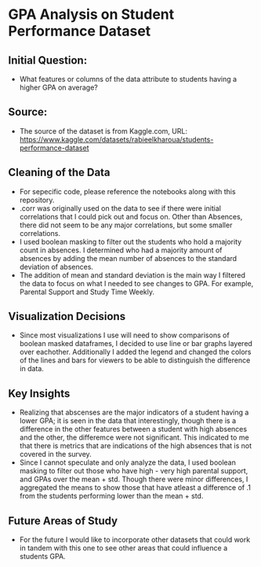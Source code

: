 # GPA Analysis on Student Performance Dataset
## Initial Question:
- What features or columns of the data attribute to students having a higher GPA on average?
## Source:
- The source of the dataset is from Kaggle.com, URL: https://www.kaggle.com/datasets/rabieelkharoua/students-performance-dataset
## Cleaning of the Data
- For sepecific code, please reference the notebooks along with this repository.
- .corr was originally used on the data to see if there were initial correlations that I could pick out and focus on. Other than Absences, there did not seem to be any major correlations, but some smaller correlations.
- I used boolean masking to filter out the students who hold a majority count in absences. I determined who had a majority amount of absences by adding the mean number of absences to the standard deviation of absences.
- The addition of mean and standard deviation is the main way I filtered the data to focus on what I needed to see changes to GPA. For example, Parental Support and Study Time Weekly.
## Visualization Decisions
- Since most visualizations I use will need to show comparisons of boolean masked dataframes, I decided to use line or bar graphs layered over eachother. Additionally I added the legend and changed the colors of the lines and bars for viewers to be able to distinguish the difference in data.
## Key Insights
- Realizing that abscenses are the major indicators of a student having a lower GPA; it is seen in the data that interestingly, though there is a difference in the other features between a student with high absences and the other, the differemce were not significant. This indicated to me that there is metrics that are indications of the high absences that is not covered in the survey.
- Since I cannot speculate and only analyze the data, I used boolean masking to filter out those who have high - very high parental support, and GPAs over the mean + std. Though there were minor differences, I aggregated the means to show those that have atleast a difference of .1 from the students performing lower than the mean + std.
## Future Areas of Study
- For the future I would like to incorporate other datasets that could work in tandem with this one to see other areas that could influence a students GPA.